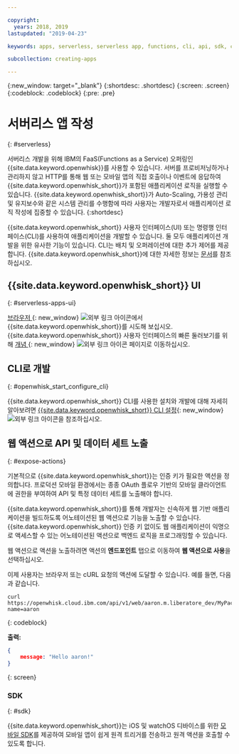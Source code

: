 ```yaml
---

copyright:
  years: 2018, 2019
lastupdated: "2019-04-23"

keywords: apps, serverless, serverless app, functions, cli, api, sdk, create serverless app, serverless app tutorial

subcollection: creating-apps

---
```

{:new_window: target="_blank"}
{:shortdesc: .shortdesc}
{:screen: .screen}
{:codeblock: .codeblock}
{:pre: .pre}

# 서버리스 앱 작성
{: #serverless}

서버리스 개발을 위해 IBM의 FaaS(Functions as a Service) 오퍼링인 {{site.data.keyword.openwhisk}}를 사용할 수 있습니다. 서버를 프로비저닝하거나 관리하지 않고 HTTP를 통해 웹 또는 모바일 앱의 직접 호출이나 이벤트에 응답하여 {{site.data.keyword.openwhisk_short}}가 포함된 애플리케이션 로직을 실행할 수 있습니다. {{site.data.keyword.openwhisk_short}}가 Auto-Scaling, 가용성 관리 및 유지보수와 같은 시스템 관리를 수행함에 따라 사용자는 개발자로서 애플리케이션 로직 작성에 집중할 수 있습니다.
{:shortdesc}

{{site.data.keyword.openwhisk_short}} 사용자 인터페이스(UI) 또는 명령행 인터페이스(CLI)를 사용하여 애플리케이션을 개발할 수 있습니다. 둘 모두 애플리케이션 개발을 위한 유사한 기능이 있습니다. CLI는 배치 및 오퍼레이션에 대한 추가 제어를 제공합니다. {{site.data.keyword.openwhisk_short}}에 대한 자세한 정보는 [문서](/docs/openwhisk?topic=cloud-functions-getting_started)를 참조하십시오.

## {{site.data.keyword.openwhisk_short}} UI
{: #serverless-apps-ui}

[브라우저 ](https://{DomainName}/openwhisk/actions){: new_window} ![외부 링크 아이콘](../../icons/launch-glyph.svg "외부 링크 아이콘")에서 {{site.data.keyword.openwhisk_short}}를 시도해 보십시오. {{site.data.keyword.openwhisk_short}} 사용자 인터페이스의 빠른 둘러보기를 위해 [개념 ](https://{DomainName}/openwhisk/learn){: new_window} ![외부 링크 아이콘](../../icons/launch-glyph.svg "외부 링크 아이콘") 페이지로 이동하십시오.

## CLI로 개발
{: #openwhisk_start_configure_cli}

{{site.data.keyword.openwhisk_short}} CLI를 사용한 설치와 개발에 대해 자세히 알아보려면 [{{site.data.keyword.openwhisk_short}} CLI 설정](https://{DomainName}/openwhisk/cli){: new_window} ![외부 링크 아이콘](../../icons/launch-glyph.svg "외부 링크 아이콘")을 참조하십시오.

## 웹 액션으로 API 및 데이터 세트 노출
{: #expose-actions}

기본적으로 {{site.data.keyword.openwhisk_short}}는 인증 키가 필요한 액션을 정의합니다. 프로덕션 모바일 환경에서는 종종 OAuth 플로우 기반의 모바일 클라이언트에 권한을 부여하여 API 및 특정 데이터 세트를 노출해야 합니다.

{{site.data.keyword.openwhisk_short}}를 통해 개발자는 신속하게 웹 기반 애플리케이션을 빌드하도록 어노테이션된 웹 액션으로 기능을 노출할 수 있습니다. {{site.data.keyword.openwhisk_short}} 인증 키 없이도 웹 애플리케이션이 익명으로 액세스할 수 있는 어노테이션된 액션으로 백엔드 로직을 프로그래밍할 수 있습니다.

웹 액션으로 액션을 노출하려면 액션의 **엔드포인트** 탭으로 이동하여 **웹 액션으로 사용**을 선택하십시오.

이제 사용자는 브라우저 또는 cURL 요청의 액션에 도달할 수 있습니다. 예를 들면, 다음과 같습니다.
```
curl https://openwhisk.cloud.ibm.com/api/v1/web/aaron.m.liberatore_dev/MyPackage/helloWorld.json?name=aaron
```
{: codeblock}

**출력:**
```json
{
    message: "Hello aaron!"
}
```
{: screen}

### SDK
{: #sdk}

{{site.data.keyword.openwhisk_short}}는 iOS 및 watchOS 디바이스를 위한 [모바일 SDK](/docs/openwhisk?topic=cloud-functions-openwhisk_mobile_sdk)를 제공하여 모바일 앱이 쉽게 원격 트리거를 전송하고 원격 액션을 호출할 수 있도록 합니다.
